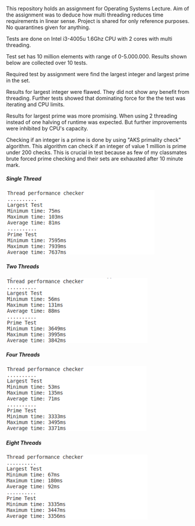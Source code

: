 This repository holds an assignment for Operating Systems Lecture. Aim of the assignment was to deduce how multi threading reduces time requirements in linear sense. Project is shared for only reference purposes. No quarantines given for anything.

Tests are done on Intel i3-4005u 1.6Ghz CPU with 2 cores with multi threading.

Test set has 10 million elements with range of 0-5.000.000. Results shown below are collected over 10 tests.

Required test by assignment were find the largest integer and largest prime in the set.

Results for largest integer were flawed. They did not show any benefit from threading. Further tests showed that dominating force for the the test was iterating and CPU limits. 

Results for largest prime was more promising. When using 2 threading instead of one halving of runtime was expected. But further improvements were inhibited by CPU's capacity.

Checking if an integer is a prime is done by using "AKS primality check" algorithm. This algorithm can check if an integer of value 1 million is prime under 200 checks. This is crucial in test because as few of my classmates brute forced prime checking and their sets are exhausted after  10 minute mark.

##### Single Thread

![Single Threaded](image/thr_1.png)

##### Two Threads

![Two Threads](image/thr_2.png)

##### Four Threads

![Four threads](image/thr_4.png)

##### Eight Threads

![Eight threads](image/thr_8.png)

